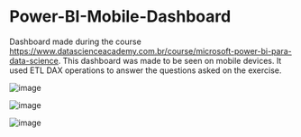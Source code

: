 # Power-BI-Mobile-Dashboard
Dashboard made during the course https://www.datascienceacademy.com.br/course/microsoft-power-bi-para-data-science. This dashboard was made to be seen on mobile devices. It used ETL DAX operations to answer the questions asked on the exercise.

![image](https://user-images.githubusercontent.com/114714846/195745799-bc56ae3a-3797-48b8-90aa-4cc47dc5ea95.png)

![image](https://user-images.githubusercontent.com/114714846/195745927-4d0a7a0b-589f-4130-8955-d077b4c33968.png)

![image](https://user-images.githubusercontent.com/114714846/195746133-960d9223-8c69-405c-a896-7f2052a14ea2.png)

